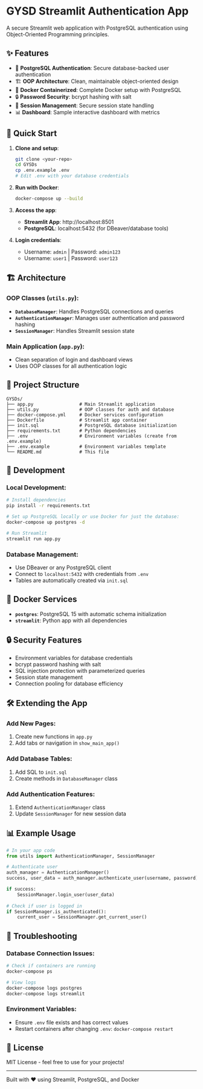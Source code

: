 # GYSD Streamlit Authentication App

A secure Streamlit web application with PostgreSQL authentication using Object-Oriented Programming principles.

## ✨ Features

- 🔐 **PostgreSQL Authentication**: Secure database-backed user authentication
- 🏗️ **OOP Architecture**: Clean, maintainable object-oriented design
- 🐳 **Docker Containerized**: Complete Docker setup with PostgreSQL
- 🔒 **Password Security**: bcrypt hashing with salt
- 👤 **Session Management**: Secure session state handling
- 📊 **Dashboard**: Sample interactive dashboard with metrics

## 🚀 Quick Start

1. **Clone and setup**:
   ```bash
   git clone <your-repo>
   cd GYSDs
   cp .env.example .env
   # Edit .env with your database credentials
   ```

2. **Run with Docker**:
   ```bash
   docker-compose up --build
   ```

3. **Access the app**:
   - **Streamlit App**: http://localhost:8501
   - **PostgreSQL**: localhost:5432 (for DBeaver/database tools)

4. **Login credentials**:
   - Username: `admin` | Password: `admin123`
   - Username: `user1` | Password: `user123`

## 🏗️ Architecture

### **OOP Classes** (`utils.py`):
- **`DatabaseManager`**: Handles PostgreSQL connections and queries
- **`AuthenticationManager`**: Manages user authentication and password hashing
- **`SessionManager`**: Handles Streamlit session state

### **Main Application** (`app.py`):
- Clean separation of login and dashboard views
- Uses OOP classes for all authentication logic

## 📁 Project Structure

```
GYSDs/
├── app.py                 # Main Streamlit application
├── utils.py               # OOP classes for auth and database
├── docker-compose.yml     # Docker services configuration
├── Dockerfile             # Streamlit app container
├── init.sql               # PostgreSQL database initialization
├── requirements.txt       # Python dependencies
├── .env                   # Environment variables (create from .env.example)
├── .env.example           # Environment variables template
└── README.md              # This file
```

## 🔧 Development

### **Local Development**:
```bash
# Install dependencies
pip install -r requirements.txt

# Set up PostgreSQL locally or use Docker for just the database:
docker-compose up postgres -d

# Run Streamlit
streamlit run app.py
```

### **Database Management**:
- Use DBeaver or any PostgreSQL client
- Connect to `localhost:5432` with credentials from `.env`
- Tables are automatically created via `init.sql`

## 🐳 Docker Services

- **`postgres`**: PostgreSQL 15 with automatic schema initialization
- **`streamlit`**: Python app with all dependencies

## 🔒 Security Features

- Environment variables for database credentials
- bcrypt password hashing with salt
- SQL injection protection with parameterized queries
- Session state management
- Connection pooling for database efficiency

## 🛠️ Extending the App

### **Add New Pages**:
1. Create new functions in `app.py`
2. Add tabs or navigation in `show_main_app()`

### **Add Database Tables**:
1. Add SQL to `init.sql`
2. Create methods in `DatabaseManager` class

### **Add Authentication Features**:
1. Extend `AuthenticationManager` class
2. Update `SessionManager` for new session data

## 📊 Example Usage

```python
# In your app code
from utils import AuthenticationManager, SessionManager

# Authenticate user
auth_manager = AuthenticationManager()
success, user_data = auth_manager.authenticate_user(username, password)

if success:
    SessionManager.login_user(user_data)
    
# Check if user is logged in
if SessionManager.is_authenticated():
    current_user = SessionManager.get_current_user()
```

## 🐛 Troubleshooting

### **Database Connection Issues**:
```bash
# Check if containers are running
docker-compose ps

# View logs
docker-compose logs postgres
docker-compose logs streamlit
```

### **Environment Variables**:
- Ensure `.env` file exists and has correct values
- Restart containers after changing `.env`: `docker-compose restart`

## 📝 License

MIT License - feel free to use for your projects!

---

Built with ❤️ using Streamlit, PostgreSQL, and Docker